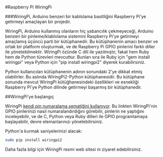 <!--
---
name: WiringPi GPIO Pinleri
description: WiringPi GPIO Pinleri
pincount: 40
pin:
  '3':
    name: WiringPi 8
  '5':
    name: WiringPi 9
  '7':
    name: WiringPi 7
  '8':
    name: WiringPi 15
  '10':
    name: WiringPi 16
  '11':
    name: WiringPi 0
  '12':
    name: WiringPi 1
  '13':
    name: WiringPi 2
  '15':
    name: WiringPi 3
  '16':
    name: WiringPi 4
  '18':
    name: WiringPi 5
  '19':
    name: WiringPi 12
  '21':
    name: WiringPi 13
  '22':
    name: WiringPi 6
  '23':
    name: WiringPi 14
  '24':
    name: WiringPi 10
  '26':
    name: WiringPi 11
  '29':
    name: WiringPi 21
  '31':
    name: WiringPi 22
  '32':
    name: WiringPi 26
  '33':
    name: WiringPi 23
  '35':
    name: WiringPi 24
  '36':
    name: WiringPi 27
  '37':
    name: WiringPi 25
  '38':
    name: WiringPi 28
  '40':
    name: WiringPi 29
-->
#Raspberry Pi WiringPi

###WiringPi, Arduino benzeri bir kablolama basitliğini Raspberry Pi'ye getirmeyi amaçlayan bir projedir.

WiringPi, Arduino kullanmış olanların hiç yabancılık çekmeyeceği, Arduino benzeri bir pinleme/klablolama sistemini Raspberry Pi'ye getirmeyi amaçlamış üçüncü parti bir kütüphanedir. Bu kütüphanenin amacı benzer ve ortak bir platform oluşturmak, ve de Raspberry Pi GPIO pinlerini farklı diller ile yönetebilmektir. WiringPi özünde C dili ile yazılmıştır, fakat hem Ruby hem de Python türevleri mevcuttur. Bunları sıra ile Ruby için "gem install wiringpi" veya Python için "pip install wiringpi2" diyerek kurabilirsiniz.

Python kullanıcıları kütüphanenin adının sonundaki 2'ye dikkat etmiş olabilirler. Bu aslında WiringPi2-Python kütüphanesidir. Bu kütüphane sonunda mevcut WiringPi kütüğhanesindeki özellikleri ve esnekliği Raspberry Pi'ye Python dilinde getirmeyi başarmış bir kütüphanedir.

##WiringPi'ye başlangıç

WiringPi [kendi pin numaralama şematiğini kullanıyor](http://wiringpi.com/pins/). Bu linkten WiringPi'nin GPIO pinlerinizi nasıl numaralandırdığını görebilir, pinlerin ne yaptığını inceleyebilir, ve de C, Python veya Ruby dilleri ile GPIO programlamaya başlayabilir, devre elemanlarınızı yönetebilirsiniz.

Python'a kurmak saniyelerinizi alacak:

```bash
sudo pip install wiringpi2
```

Daha fazla bilgi için WiringPi resmi web sitesi ni ziyaret edebilirsiniz.
